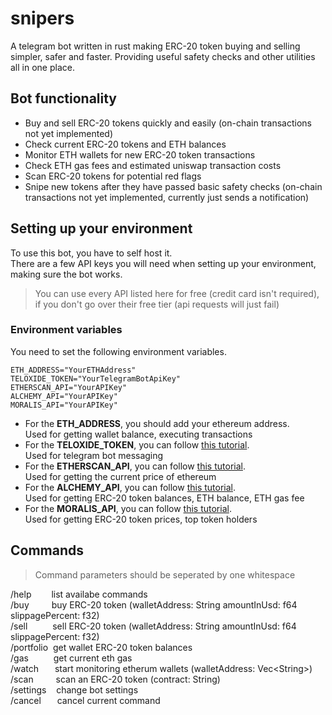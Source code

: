 # snipers

A telegram bot written in rust making ERC-20 token buying and selling simpler, safer and faster. Providing useful safety checks and other utilities all in one place.

## Bot functionality

- Buy and sell ERC-20 tokens quickly and easily (on-chain transactions not yet implemented)
- Check current ERC-20 tokens and ETH balances
- Monitor ETH wallets for new ERC-20 token transactions
- Check ETH gas fees and estimated uniswap transaction costs
- Scan ERC-20 tokens for potential red flags
- Snipe new tokens after they have passed basic safety checks (on-chain transactions not yet implemented, currently just sends a notification)

## Setting up your environment

To use this bot, you have to self host it.<br>
There are a few API keys you will need when setting up your environment, making sure the bot works.

> You can use every API listed here for free (credit card isn't required), if you don't go over their free tier (api requests will just fail)

### Environment variables

You need to set the following environment variables.

    ETH_ADDRESS="YourETHAddress"
    TELOXIDE_TOKEN="YourTelegramBotApiKey"
    ETHERSCAN_API="YourAPIKey"
    ALCHEMY_API="YourAPIKey"
    MORALIS_API="YourAPIKey"

- For the **ETH_ADDRESS**, you should add your ethereum address.<br>
  Used for getting wallet balance, executing transactions
- For the **TELOXIDE_TOKEN**, you can follow [this tutorial](https://core.telegram.org/bots/features#creating-a-new-bot).<br>
  Used for telegram bot messaging
- For the **ETHERSCAN_API**, you can follow [this tutorial](https://docs.etherscan.io/getting-started/viewing-api-usage-statistics).<br>
  Used for getting the current price of ethereum
- For the **ALCHEMY_API**, you can follow [this tutorial](https://docs.alchemy.com/docs/alchemy-quickstart-guide#1key-create-an-alchemy-key).<br>
  Used for getting ERC-20 token balances, ETH balance, ETH gas fee
- For the **MORALIS_API**, you can follow [this tutorial](https://docs.moralis.io/web3-data-api/evm/get-your-api-key).<br>
  Used for getting ERC-20 token prices, top token holders

## Commands

> Command parameters should be seperated by one whitespace

/help &emsp;&emsp;list availabe commands<br>
/buy &emsp;&emsp; buy ERC-20 token (walletAddress: String amountInUsd: f64 slippagePercent: f32)<br>
/sell &emsp;&emsp;&nbsp; sell ERC-20 token (walletAddress: String amountInUsd: f64 slippagePercent: f32)<br>
/portfolio&nbsp; get wallet ERC-20 token balances<br>
/gas &emsp;&emsp;&nbsp; get current eth gas<br>
/watch &emsp;&nbsp; start monitoring etherum wallets (walletAddress: Vec\<String\>)<br>
/scan &emsp;&emsp; scan an ERC-20 token (contract: String)<br>
/settings &nbsp;&nbsp; change bot settings<br>
/cancel &emsp;&nbsp; cancel current command<br>
